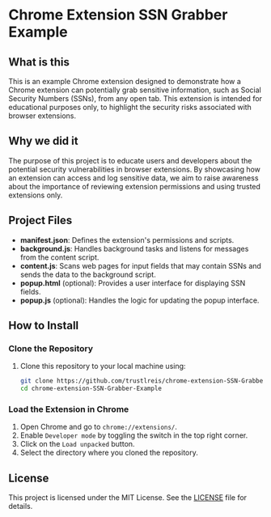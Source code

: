 # Chrome Extension SSN Grabber Example

## What is this
This is an example Chrome extension designed to demonstrate how a Chrome extension can potentially grab sensitive information, such as Social Security Numbers (SSNs), from any open tab. This extension is intended for educational purposes only, to highlight the security risks associated with browser extensions.

## Why we did it
The purpose of this project is to educate users and developers about the potential security vulnerabilities in browser extensions. By showcasing how an extension can access and log sensitive data, we aim to raise awareness about the importance of reviewing extension permissions and using trusted extensions only.

## Project Files
- **manifest.json**: Defines the extension's permissions and scripts.
- **background.js**: Handles background tasks and listens for messages from the content script.
- **content.js**: Scans web pages for input fields that may contain SSNs and sends the data to the background script.
- **popup.html** (optional): Provides a user interface for displaying SSN fields.
- **popup.js** (optional): Handles the logic for updating the popup interface.

## How to Install

### Clone the Repository
1. Clone this repository to your local machine using:
   ```sh
   git clone https://github.com/trustlreis/chrome-extension-SSN-Grabber-Example.git
   cd chrome-extension-SSN-Grabber-Example
   ```

### Load the Extension in Chrome
1. Open Chrome and go to `chrome://extensions/`.
2. Enable `Developer mode` by toggling the switch in the top right corner.
3. Click on the `Load unpacked` button.
4. Select the directory where you cloned the repository.

## License
This project is licensed under the MIT License. See the [LICENSE](LICENSE) file for details.
